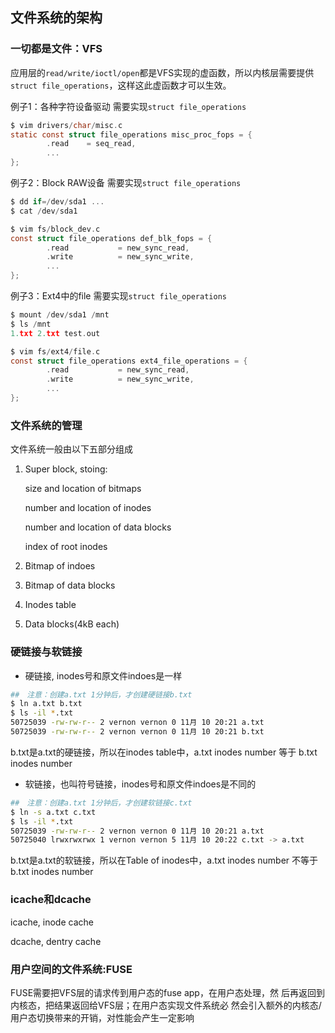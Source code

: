 ## 文件系统的架构

### 一切都是文件：VFS

应用层的`read/write/ioctl/open`都是VFS实现的虚函数，所以内核层需要提供`struct file_operations`，这样这此虚函数才可以生效。

例子1：各种字符设备驱动 需要实现`struct file_operations`

```c
$ vim drivers/char/misc.c
static const struct file_operations misc_proc_fops = {
        .read    = seq_read,
        ...
};
```

例子2：Block RAW设备 需要实现`struct file_operations`

```c
$ dd if=/dev/sda1 ...
$ cat /dev/sda1

$ vim fs/block_dev.c
const struct file_operations def_blk_fops = {
        .read           = new_sync_read,
        .write          = new_sync_write,
        ...
};
```

例子3：Ext4中的file 需要实现`struct file_operations`

```c
$ mount /dev/sda1 /mnt
$ ls /mnt
1.txt 2.txt test.out

$ vim fs/ext4/file.c
const struct file_operations ext4_file_operations = {
        .read           = new_sync_read,
        .write          = new_sync_write,
        ...
};
```

### 文件系统的管理

文件系统一般由以下五部分组成

1. Super block, stoing:

   size and location of bitmaps

   number and location of inodes

   number and location of data blocks

   index of root inodes

2. Bitmap of indoes

3. Bitmap of data blocks

4. Inodes table

5. Data blocks(4kB each)

### 硬链接与软链接

* 硬链接, inodes号和原文件indoes是一样

```bash
##　注意：创建a.txt 1分钟后，才创建硬链接b.txt
$ ln a.txt b.txt
$ ls -il *.txt
50725039 -rw-rw-r-- 2 vernon vernon 0 11月 10 20:21 a.txt
50725039 -rw-rw-r-- 2 vernon vernon 0 11月 10 20:21 b.txt
```

b.txt是a.txt的硬链接，所以在inodes table中，a.txt inodes number 等于 b.txt inodes number

* 软链接，也叫符号链接，inodes号和原文件indoes是不同的

```bash
##　注意：创建a.txt 1分钟后，才创建软链接c.txt
$ ln -s a.txt c.txt
$ ls -il *.txt
50725039 -rw-rw-r-- 2 vernon vernon 0 11月 10 20:21 a.txt
50725040 lrwxrwxrwx 1 vernon vernon 5 11月 10 20:22 c.txt -> a.txt
```

b.txt是a.txt的软链接，所以在Table of inodes中，a.txt inodes number 不等于 b.txt inodes number

### icache和dcache

icache, inode cache

dcache, dentry cache

### 用户空间的文件系统:FUSE

FUSE需要把VFS层的请求传到用户态的fuse app，在用户态处理，然 后再返回到内核态，把结果返回给VFS层；在用户态实现文件系统必 然会引入额外的内核态/用户态切换带来的开销，对性能会产生一定影响
